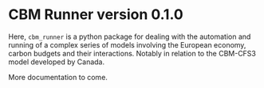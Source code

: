 # CBM Runner version 0.1.0

Here, `cbm_runner` is a python package for dealing with the automation and running of a complex series of models involving the European economy, carbon budgets and their interactions. Notably in relation to the CBM-CFS3 model developed by Canada.

More documentation to come.